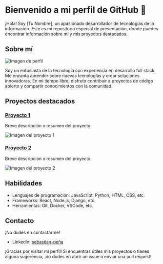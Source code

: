 # Bienvenido a mi perfil de GitHub 👋

¡Hola! Soy [Tu Nombre], un apasionado desarrollador de tecnologías de la información. Este es mi repositorio especial de presentación, donde puedes encontrar información sobre mí y mis proyectos destacados.

## Sobre mí

![Imagen de perfil](url_de_tu_imagen_de_perfil)

Soy un entusiasta de la tecnología con experiencia en desarrollo full stack. Me encanta aprender sobre nuevas tecnologías y crear soluciones innovadoras. En mi tiempo libre, disfruto contribuir a proyectos de código abierto y compartir conocimientos con la comunidad.

## Proyectos destacados

### [Proyecto 1](url_del_proyecto_1)

Breve descripción o resumen del proyecto.

![Imagen del proyecto 1](url_de_la_imagen_del_proyecto_1)

### [Proyecto 2](url_del_proyecto_2)

Breve descripción o resumen del proyecto.

![Imagen del proyecto 2](url_de_la_imagen_del_proyecto_2)

## Habilidades

- Lenguajes de programación: JavaScript, Python, HTML, CSS, etc.
- Frameworks: React, Node.js, Django, etc.
- Herramientas: Git, Docker, VSCode, etc.

## Contacto

¡No dudes en contactarme!

- LinkedIn: [sebastian-peña](https://www.linkedin.com/in/sebastian-pe%C3%B1a-5b6597271/)


¡Gracias por visitar mi perfil! Si encuentras útiles mis proyectos o tienes alguna sugerencia, ¡no dudes en abrir un issue o enviar una pull request!


